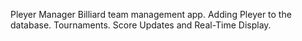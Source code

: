 Pleyer Manager 
Billiard team management app.
Adding Pleyer to the database.
Tournaments. Score Updates and Real-Time Display.
